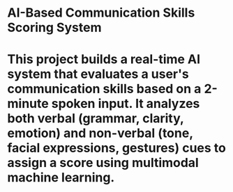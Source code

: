 # AI-Based Communication Skills Scoring System
# This project builds a real-time AI system that evaluates a user's communication skills based on a 2-minute spoken input. It analyzes both verbal (grammar, clarity, emotion) and non-verbal (tone, facial expressions, gestures) cues to assign a score using multimodal machine learning.
